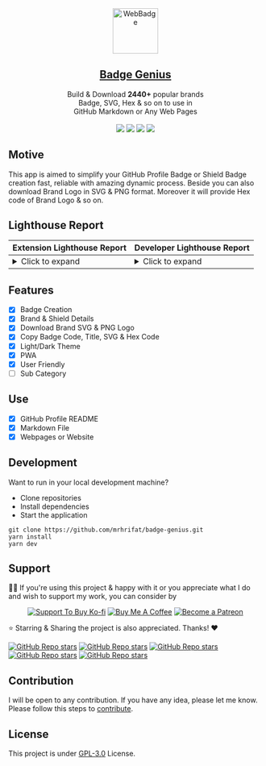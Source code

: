 <div align="center"> 
  <img src="https://user-images.githubusercontent.com/45077312/235338350-6397aee9-b577-47ac-8402-774b921fae35.png" alt="WebBadge" border="0" height='90'>
    <h2 align="center"><a href="https://badgegenius.vercel.app">Badge Genius</a></h2>
    Build & Download <b>2440+</b> popular brands <br> Badge, SVG, Hex & so on to use in <br>GitHub Markdown or Any Web Pages<br><br>
  
  <img src="https://img.shields.io/github/forks/mrhrifat/badge-genius?style=for-the-badge">

  <img src="https://img.shields.io/github/stars/mrhrifat/badge-genius?style=for-the-badge">

  <img src="https://img.shields.io/github/issues/mrhrifat/badge-genius?style=for-the-badge">

  <img src="https://img.shields.io/github/license/mrhrifat/web-badge?style=for-the-badge">
</div>

## Motive

This app is aimed to simplify your GitHub Profile Badge or Shield Badge creation fast, reliable with amazing dynamic process. Beside you can also download Brand Logo in SVG & PNG format. Moreover it will provide Hex code of Brand Logo & so on.

## Lighthouse Report
|Extension Lighthouse Report|Developer Lighthouse Report|
|---|---|
|<details><summary>Click to expand</summary><img src="https://user-images.githubusercontent.com/45077312/235615088-f899b07d-a07f-490c-8ca7-687c840fed5c.png" alt="Badge Genius" border="0" height='400'></details>|<details><summary>Click to expand</summary><img src="https://user-images.githubusercontent.com/45077312/235615550-a5ee074e-45aa-4867-8223-6041aa677180.png" alt="Badge Genius" height='400' border="0"></details>| 


## Features

- [x] Badge Creation
- [x] Brand & Shield Details
- [x] Download Brand SVG & PNG Logo
- [x] Copy Badge Code, Title, SVG & Hex Code
- [x] Light/Dark Theme
- [x] PWA
- [x] User Friendly
- [ ] Sub Category

## Use

- [x] GitHub Profile README
- [x] Markdown File
- [x] Webpages or Website

## Development

Want to run in your local development machine?

- Clone repositories
- Install dependencies
- Start the application

```
git clone https://github.com/mrhrifat/badge-genius.git
yarn install
yarn dev
```

## Support

👍🏻 If you're using this project & happy with it or you appreciate what I do and wish to support my work, you can consider by

<div align='center'>

[![](https://img.shields.io/badge/Ko_fi-FF5E5B?style=for-the-badge&logo=Ko-fi&logoColor=white 'Support To Buy Ko-fi')](https://ko-fi.com/mrhrifat) [![](https://img.shields.io/badge/Buy_Me_A_Coffee-FFDD00?style=for-the-badge&logo=buy-me-a-coffee&logoColor=black 'Buy Me A Coffee')](https://buymeacoffee.com/mrhrifat) [![](https://img.shields.io/badge/Patreon-F96854?style=for-the-badge&logo=Patreon&logoColor=white 'Become a Patreon')](https://patreon.com/mrhrifat)

</div>
⭐️ Starring & Sharing the project is also appreciated. Thanks! ❤️

[![GitHub Repo stars](https://img.shields.io/badge/share%20on-reddit-red?logo=reddit)](https://reddit.com/submit?url=https://badgegenius.vercel.app&title=Build%20&%20Download%202440+%20popular%20brands%20Badge,%20SVG,%20HEX%20&%20so%20on%20to%20use%20in%20GitHub%20Markdown%20or%20Any%20Web%20Pages)
[![GitHub Repo stars](https://img.shields.io/badge/share%20on-hacker%20news-orange?logo=ycombinator)](https://news.ycombinator.com/submitlink?u=https://badgegenius.vercel.app)
[![GitHub Repo stars](https://img.shields.io/badge/share%20on-twitter-03A9F4?logo=twitter)](https://twitter.com/share?url=https://badgegenius.vercel.app&text=Build%20&%20Download%202440+%20popular%20brands%20Badge,%20SVG,%20HEX%20&%20so%20on%20to%20use%20in%20GitHub%20Markdown%20or%20Any%20Web%20Pages)
[![GitHub Repo stars](https://img.shields.io/badge/share%20on-facebook-1976D2?logo=facebook)](https://www.facebook.com/sharer/sharer.php?u=https://badgegenius.vercel.app)
[![GitHub Repo stars](https://img.shields.io/badge/share%20on-linkedin-3949AB?logo=linkedin)](https://www.linkedin.com/shareArticle?url=https://badgegenius.vercel.app&title=Build%20&%20Download%202440+%20popular%20brands%20Badge,%20SVG,%20HEX%20&%20so%20on%20to%20use%20in%20GitHub%20Markdown%20or%20Any%20Web%20Pages)

## Contribution

I will be open to any contribution. If you have any idea, please let me know. Please follow this steps to [contribute](https://github.com/mrhrifat/badge-genius/blob/master/CONTRIBUTING.md).

## License

This project is under [GPL-3.0](https://github.com/mrhrifat/badge-genius/blob/master/LICENSE.md) License.
